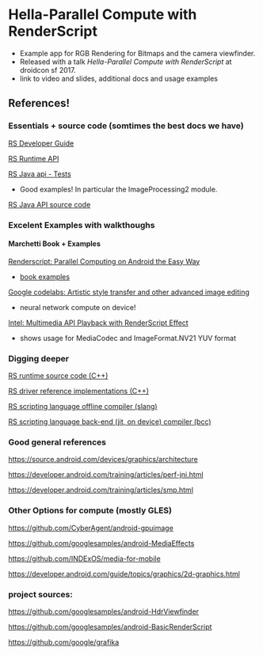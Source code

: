 # Hella-Parallel Compute with RenderScript
- Example app for RGB Rendering for Bitmaps and the camera viewfinder.
- Released with a talk _Hella-Parallel Compute with RenderScript_ at droidcon sf 2017.
- link to video and slides, additional docs and usage examples

## References!
### Essentials + source code (somtimes the best docs we have)
[RS Developer Guide](https://developer.android.com/guide/topics/renderscript/compute.html)

[RS Runtime API](https://developer.android.com/guide/topics/renderscript/reference/overview.html)

[RS Java api - Tests](https://android.googlesource.com/platform/frameworks/rs/+/master/tests/java_api)
- Good examples! In particular the ImageProcessing2 module.

[RS Java API source code](https://android.googlesource.com/platform/frameworks/base/+/master/rs/java/android/renderscript)

### Excelent Examples with walkthoughs
#### Marchetti Book + Examples
[Renderscript: Parallel Computing on Android the Easy Way](https://hydex11.net/renderscript_parallel_computing_on_android_the_easy_way)
- [book examples](https://bitbucket.org/cmaster11/rsbookexamples)

[Google codelabs: Artistic style transfer and other advanced image editing](https://codelabs.developers.google.com/codelabs/android-style-transfer/index.html)
- neural network compute on device!

[Intel: Multimedia API Playback with RenderScript Effect](https://software.intel.com/en-us/articles/google-android-multimedia-api-playback-with-renderscript-effect)
- shows usage for MediaCodec and ImageFormat.NV21 YUV format

### Digging deeper
[RS runtime source code (C++)](https://android.googlesource.com/platform/frameworks/rs/+/master)

[RS driver reference implementations (C++)](https://android.googlesource.com/platform/frameworks/rs/+/master/cpu_ref/)

[RS scripting language offline compiler (slang)](https://android.googlesource.com/platform/frameworks/compile/slang/)

[RS scripting language back-end (jit, on device) compiler (bcc)](https://android.googlesource.com/platform/frameworks/compile/libbcc/+/master)

### Good general references
https://source.android.com/devices/graphics/architecture

https://developer.android.com/training/articles/perf-jni.html

https://developer.android.com/training/articles/smp.html

### Other Options for compute (mostly GLES)
https://github.com/CyberAgent/android-gpuimage

https://github.com/googlesamples/android-MediaEffects

https://github.com/INDExOS/media-for-mobile

https://developer.android.com/guide/topics/graphics/2d-graphics.html

### project sources:
https://github.com/googlesamples/android-HdrViewfinder

https://github.com/googlesamples/android-BasicRenderScript

https://github.com/google/grafika
